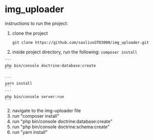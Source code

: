 # img_uploader

instructions to run the project:
  1. clone the project
  
     ```
     git clone https://github.com/sauliusGTO3000/img_uploader.git
     ```
     
  2. inside project directory, run the following:
    ```
    composer install
    ```
    
    ```
    php bin/console doctrine:database:create
    ```
    
    ```
    yarn install
    ```
    ```
    php bin/console server:run
    ```
    
  2. navigate to the img-uploader file
  3. run "composer install"
  4. run "php bin/console doctrine:database:create"
  5. run "php bin/console doctrine:schema:create"
  6. run "yarn install"
